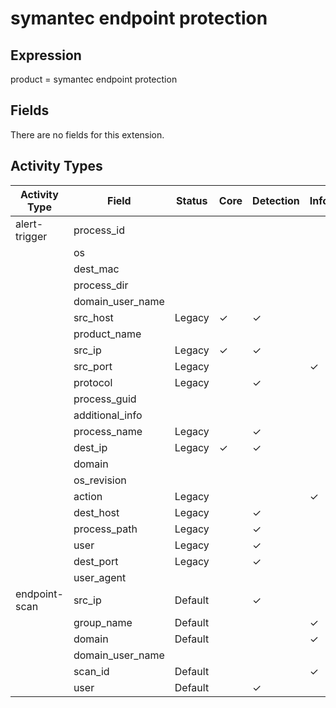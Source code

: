 symantec endpoint protection
============================

Expression
----------

product = symantec endpoint protection

Fields
------

There are no fields for this extension.

Activity Types
--------------

| Activity Type | Field            | Status  | Core     | Detection | Informational |
| ------------- | ---------------- | ------- | -------- | --------- | ------------- |
| alert-trigger | process_id       |         |          |           |               |
|               | os               |         |          |           |               |
|               | dest_mac         |         |          |           |               |
|               | process_dir      |         |          |           |               |
|               | domain_user_name |         |          |           |               |
|               | src_host         | Legacy  | &#10003; | &#10003;  |               |
|               | product_name     |         |          |           |               |
|               | src_ip           | Legacy  | &#10003; | &#10003;  |               |
|               | src_port         | Legacy  |          |           | &#10003;      |
|               | protocol         | Legacy  |          | &#10003;  |               |
|               | process_guid     |         |          |           |               |
|               | additional_info  |         |          |           |               |
|               | process_name     | Legacy  |          | &#10003;  |               |
|               | dest_ip          | Legacy  | &#10003; | &#10003;  |               |
|               | domain           |         |          |           |               |
|               | os_revision      |         |          |           |               |
|               | action           | Legacy  |          |           | &#10003;      |
|               | dest_host        | Legacy  |          | &#10003;  |               |
|               | process_path     | Legacy  |          | &#10003;  |               |
|               | user             | Legacy  |          | &#10003;  |               |
|               | dest_port        | Legacy  |          | &#10003;  |               |
|               | user_agent       |         |          |           |               |
| endpoint-scan | src_ip           | Default |          | &#10003;  |               |
|               | group_name       | Default |          |           | &#10003;      |
|               | domain           | Default |          |           | &#10003;      |
|               | domain_user_name |         |          |           |               |
|               | scan_id          | Default |          |           | &#10003;      |
|               | user             | Default |          | &#10003;  |               |

